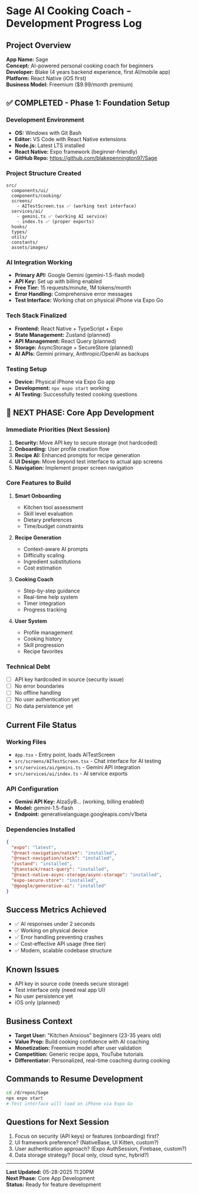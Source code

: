 # Sage AI Cooking Coach - Development Progress Log

## Project Overview
**App Name:** Sage  
**Concept:** AI-powered personal cooking coach for beginners  
**Developer:** Blake (4 years backend experience, first AI/mobile app)  
**Platform:** React Native (iOS first)  
**Business Model:** Freemium ($9.99/month premium)  

## ✅ COMPLETED - Phase 1: Foundation Setup

### Development Environment
- **OS:** Windows with Git Bash
- **Editor:** VS Code with React Native extensions
- **Node.js:** Latest LTS installed
- **React Native:** Expo framework (beginner-friendly)
- **GitHub Repo:** https://github.com/blakepennington97/Sage

### Project Structure Created
```
src/
  components/ui/
  components/cooking/
  screens/
    - AITestScreen.tsx ✅ (working test interface)
  services/ai/
    - gemini.ts ✅ (working AI service)
    - index.ts ✅ (proper exports)
  hooks/
  types/
  utils/
  constants/
  assets/images/
```

### AI Integration Working
- **Primary API:** Google Gemini (gemini-1.5-flash model)
- **API Key:** Set up with billing enabled
- **Free Tier:** 15 requests/minute, 1M tokens/month
- **Error Handling:** Comprehensive error messages
- **Test Interface:** Working chat on physical iPhone via Expo Go

### Tech Stack Finalized
- **Frontend:** React Native + TypeScript + Expo
- **State Management:** Zustand (planned)
- **API Management:** React Query (planned)
- **Storage:** AsyncStorage + SecureStore (planned)
- **AI APIs:** Gemini primary, Anthropic/OpenAI as backups

### Testing Setup
- **Device:** Physical iPhone via Expo Go app
- **Development:** `npx expo start` working
- **AI Testing:** Successfully tested cooking questions

## 🎯 NEXT PHASE: Core App Development

### Immediate Priorities (Next Session)
1. **Security:** Move API key to secure storage (not hardcoded)
2. **Onboarding:** User profile creation flow
3. **Recipe AI:** Enhanced prompts for recipe generation
4. **UI Design:** Move beyond test interface to actual app screens
5. **Navigation:** Implement proper screen navigation

### Core Features to Build
1. **Smart Onboarding**
   - Kitchen tool assessment
   - Skill level evaluation
   - Dietary preferences
   - Time/budget constraints
   
2. **Recipe Generation**
   - Context-aware AI prompts
   - Difficulty scaling
   - Ingredient substitutions
   - Cost estimation
   
3. **Cooking Coach**
   - Step-by-step guidance
   - Real-time help system
   - Timer integration
   - Progress tracking

4. **User System**
   - Profile management
   - Cooking history
   - Skill progression
   - Recipe favorites

### Technical Debt
- [ ] API key hardcoded in source (security issue) 
- [ ] No error boundaries
- [ ] No offline handling
- [ ] No user authentication yet
- [ ] No data persistence yet

## Current File Status

### Working Files
- `App.tsx` - Entry point, loads AITestScreen
- `src/screens/AITestScreen.tsx` - Chat interface for AI testing
- `src/services/ai/gemini.ts` - Gemini API integration
- `src/services/ai/index.ts` - AI service exports

### API Configuration
- **Gemini API Key:** AIzaSyB... (working, billing enabled)
- **Model:** gemini-1.5-flash
- **Endpoint:** generativelanguage.googleapis.com/v1beta

### Dependencies Installed
```json
{
  "expo": "latest",
  "@react-navigation/native": "installed", 
  "@react-navigation/stack": "installed",
  "zustand": "installed",
  "@tanstack/react-query": "installed",
  "@react-native-async-storage/async-storage": "installed", 
  "expo-secure-store": "installed",
  "@google/generative-ai": "installed"
}
```

## Success Metrics Achieved
- ✅ AI responses under 2 seconds
- ✅ Working on physical device
- ✅ Error handling preventing crashes
- ✅ Cost-effective API usage (free tier)
- ✅ Modern, scalable codebase structure

## Known Issues
- API key in source code (needs secure storage)
- Test interface only (need real app UI)
- No user persistence yet
- iOS only (planned)

## Business Context
- **Target User:** "Kitchen Anxious" beginners (23-35 years old)
- **Value Prop:** Build cooking confidence with AI coaching
- **Monetization:** Freemium model after user validation
- **Competition:** Generic recipe apps, YouTube tutorials
- **Differentiator:** Personalized, real-time coaching during cooking

## Commands to Resume Development
```bash
cd /d/repos/Sage
npx expo start
# Test interface will load on iPhone via Expo Go
```

## Questions for Next Session
1. Focus on security (API keys) or features (onboarding) first?
2. UI framework preference? (NativeBase, UI Kitten, custom?)
3. User authentication approach? (Expo AuthSession, Firebase, custom?)
4. Data storage strategy? (local only, cloud sync, hybrid?)

---
**Last Updated:** 05-28-2025 11:20PM  
**Next Phase:** Core App Development  
**Status:** Ready for feature development